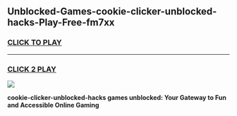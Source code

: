 
## Unblocked-Games-cookie-clicker-unblocked-hacks-Play-Free-fm7xx
<h3>
<a href="https://premium76.site?title=cookie-clicker-unblocked-hacks&ref=21A">CLICK TO PLAY</a></h3>
<hr>

<h3>
<a href="https://premium76.site?title=cookie-clicker-unblocked-hacks&ref=21A">CLICK 2 PLAY</a>
  
</h3>

<a href="https://premium76.site?title=cookie-clicker-unblocked-hacks&ref=21A"><img src="https://clearcache.store/games.png"></a>


**cookie-clicker-unblocked-hacks games unblocked: Your Gateway to Fun and Accessible Online Gaming**
